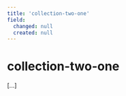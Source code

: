 ```yaml
---
title: 'collection-two-one'
field:
  changed: null
  created: null
---
```


# collection-two-one

[...]
